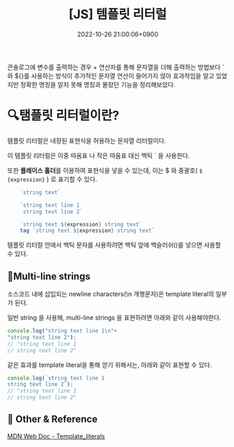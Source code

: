 ﻿---
title: "[JS] 템플릿 리터럴"
date: 2022-10-26 21:00:06+0900
categories: [Language,JS]
tags: [js,templateliteral]
---
콘솔로그에 변수를 출력하는 경우 + 연산자를 통해 문자열을 더해 출력하는 방법보다 ` 와 ${}를 사용하는 방식이 추가적인 문자열 연산이 들어가지 않아 효과적임을 알고 있었지만 정확한 명칭을 알지 못해 명칭과 몰랐던 기능을 정리해보았다.

# 🔍탬플릿 리터럴이란?

템플릿 리터럴은 내장된 표현식을 허용하는 문자열 리터럴이다. 

이 템플릿 리터럴은 이중 따옴표 나 작은 따옴표 대신 백틱 ` 을 사용한다.

 또한 **플레이스 홀더**를 이용하여 표현식을 넣을 수 있는데, 이는 $ 와 중괄호( `$ {expression}` ) 로 표기할 수 있다.

```js
    `string text`

    `string text line 1
     string text line 2`

    `string text ${expression} string text`
	tag `string text ${expression} string text`
```

템플릿 리터럴 안에서 백틱 문자를 사용하려면 백틱 앞에 백슬러쉬(\)를 넣으면 사용할 수 있다.

## 🚩Multi-line strings

소스코드 내에 삽입되는 newline characters(\n 개행문자)은 template literal의 일부가 된다.

일반 string 을 사용해, multi-line strings 을 표현하려면 아래와 같이 사용해야한다.

```js
console.log("string text line 1\n"+
"string text line 2");
// "string text line 1
// string text line 2"

```

같은 효과를 template literal을 통해 얻기 위해서는, 아래와 같이 표현할 수 있다.

```js
console.log(`string text line 1
string text line 2`);
// "string text line 1
// string text line 2"
```

## 📌 Other & Reference

[MDN Web Doc - Template_literals](https://developer.mozilla.org/ko/docs/Web/JavaScript/Reference/Template_literals)
